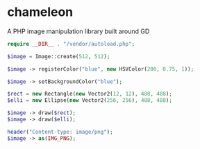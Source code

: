 # chameleon
A PHP image manipulation library built around GD

```php
require __DIR__ . "/vendor/autoload.php";

$image = Image::create(512, 512);

$image -> registerColor("blue", new HSVColor(200, 0.75, 1));

$image -> setBackgroundColor("blue");

$rect = new Rectangle(new Vector2(12, 12), 488, 488);
$elli = new Ellipse(new Vector2(256, 256), 488, 488);

$image -> draw($rect);
$image -> draw($elli);

header("Content-type: image/png");
$image -> as(IMG_PNG);
```
